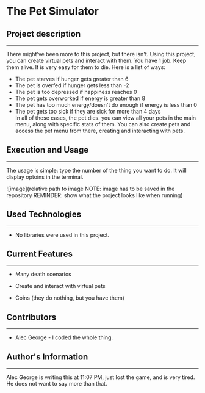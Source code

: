 # The Pet Simulator

## Project description
***
There might've been more to this project, but there isn't. Using this project, you can create virtual pets and interact with them. You have 1 job. Keep them alive. It is very easy for them to die. Here is a list of ways:  
+ The pet starves if hunger gets greater than 6
+ The pet is overfed if hunger gets less than -2
+ The pet is too depressed if happiness reaches 0
+ The pet gets overworked if energy is greater than 8
+ The pet has too much energy/doesn't do enough if energy is less than 0
+ The pet gets too sick if they are sick for more than 4 days  
In all of these cases, the pet dies. you can view all your pets in the main menu, along with specific stats of them. You can also create pets and access the pet menu from there, creating and interacting with pets.  

## Execution and Usage
***
The usage is simple: type the number of the thing you want to do. It will display optoins in the terminal.

![image](relative path to image NOTE: image has to be saved in the repository REMINDER: show what the project looks like when running)  

## Used Technologies
***
+ No libraries were used in this project.  


## Current Features
***
+ Many death scenarios

+ Create and interact with virtual pets

+ Coins (they do nothing, but you have them)  

## Contributors
***
+ Alec George - I coded the whole thing.  

## Author's Information
***
Alec George is writing this at 11:07 PM, just lost the game, and is very tired. He does not want to say more than that.  
